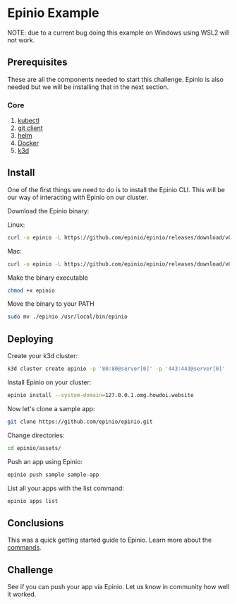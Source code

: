 # Epinio Example

NOTE: due to a current bug doing this example on Windows using WSL2 will not work.

## Prerequisites

These are all the components needed to start this challenge. Epinio is also needed but we will be installing that in the next section.

### Core

1. [kubectl](https://kubernetes.io/docs/tasks/tools/#kubectl)
2. [git client](https://git-scm.com/downloads/guis)
3. [helm](https://helm.sh/docs/intro/install/)
4. [Docker](https://www.docker.com/)
5. [k3d](https://k3d.io/)

## Install

One of the first things we need to do is to install the Epinio CLI. This will be our way of interacting with Epinio on our cluster.

Download the Epinio binary:

Linux:

```bash
curl -o epinio -L https://github.com/epinio/epinio/releases/download/v0.0.20/epinio-linux-amd64
```

Mac:

```bash
curl -o epinio -L https://github.com/epinio/epinio/releases/download/v0.0.20/epinio-darwin-amd64
```

Make the binary executable

```bash
chmod +x epinio
```

Move the binary to your PATH

```bash
sudo mv ./epinio /usr/local/bin/epinio
```

## Deploying

Create your k3d cluster:

```bash
k3d cluster create epinio -p '80:80@server[0]' -p '443:443@server[0]' 
```

Install Epinio on your cluster:

```bash
epinio install --system-domain=127.0.0.1.omg.howdoi.website
```

Now let's clone a sample app:

```bash
git clone https://github.com/epinio/epinio.git
```

Change directories:

```bash
cd epinio/assets/
```

Push an app using Epinio:

```bash
epinio push sample sample-app
```

List all your apps with the list command:

```bash
epinio apps list
```

## Conclusions

This was a quick getting started guide to Epinio. Learn more about the [commands](https://github.com/epinio/epinio/blob/main/docs/user/references/cli/epinio.md).

## Challenge

See if you can push your app via Epinio. Let us know in community how well it worked.

